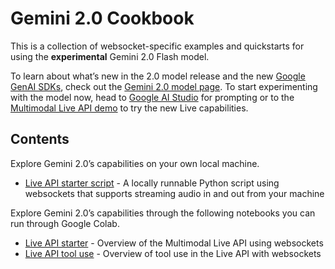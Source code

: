 # Gemini 2.0 Cookbook

This is a collection of websocket-specific examples and quickstarts for using the **experimental** Gemini 2.0 Flash model.

To learn about what’s new in the 2.0 model release and the new [Google GenAI SDKs](https://github.com/googleapis/python-genai), check out the [Gemini 2.0 model page](https://ai.google.dev/gemini-api/docs/models/gemini-v2). To start experimenting with the model now, head to [Google AI Studio](https://aistudio.google.com/prompts/new_chat?model=gemini-2.0-flash-exp) for prompting or to the [Multimodal Live API demo](https://aistudio.google.com/live) to try the new Live capabilities.
## Contents

Explore Gemini 2.0’s capabilities on your own local machine.

* [Live API starter script](./live_api_starter.py) \- A locally runnable Python script using websockets that supports streaming audio in and out from your machine

Explore Gemini 2.0’s capabilities through the following notebooks you can run through Google Colab.

* [Live API starter](./live_api_starter.ipynb) \- Overview of the Multimodal Live API using websockets
* [Live API tool use](./live_api_tool_use.ipynb) \- Overview of tool use in the Live API with websockets
